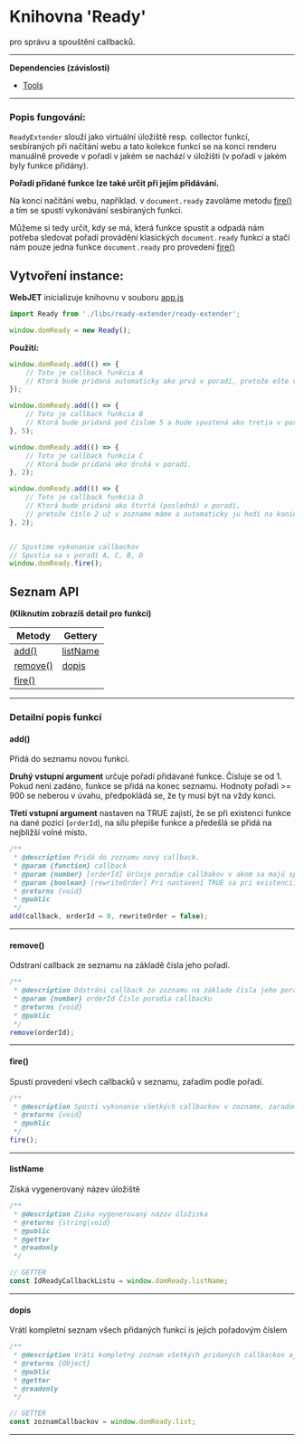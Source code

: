 # Knihovna 'Ready'

pro správu a spouštění callbacků.

***

**Dependencies (závislosti)**

- [Tools](tools.md)

***

### Popis fungování:

`ReadyExtender` slouží jako virtuální úložiště resp. collector funkcí, sesbíraných při načítání webu a tato kolekce funkcí se na konci renderu manuálně provede v pořadí v jakém se nachází v úložišti (v pořadí v jakém byly funkce přidány).

**Pořadí přidané funkce lze také určit při jejím přidávání.**

Na konci načítání webu, například. v `document.ready` zavoláme metodu [fire()](#fire) a tím se spustí vykonávání sesbíraných funkcí.

Můžeme si tedy určit, kdy se má, která funkce spustit a odpadá nám potřeba sledovat pořadí provádění klasických `document.ready` funkcí a stačí nám pouze jedna funkce `document.ready` pro provedení [fire()](#fire)

## Vytvoření instance:

**WebJET** inicializuje knihovnu v souboru [app.js](https://github.com/webjetcms/webjetcms/blob/main/src/main/webapp/admin/v9/src/js/app.js)

```javascript
import Ready from './libs/ready-extender/ready-extender';

window.domReady = new Ready();
```

**Použití:**

```javascript
window.domReady.add(() => {
    // Toto je callback funkcia A
    // Ktorá bude pridaná automaticky ako prvá v poradí, pretože ešte v zozname nemáme nič.
});

window.domReady.add(() => {
    // Toto je callback funkcia B
    // Ktorá bude pridaná pod číslom 5 a bude spustená ako tretia v poradí.
}, 5);

window.domReady.add(() => {
    // Toto je callback funkcia C
    // Ktorá bude pridaná ako druhá v poradí.
}, 2);

window.domReady.add(() => {
    // Toto je callback funkcia D
    // Ktorá bude pridaná ako štvrtá (posledná) v poradí,
    // pretože číslo 2 už v zozname máme a automaticky ju hodí na koniec zoznamu.
}, 2);


// Spustíme vykonanie callbackov
// Spustia sa v poradí A, C, B, D
window.domReady.fire();
```

## Seznam API

**(Kliknutím zobrazíš detail pro funkci)**

| Metody | Gettery |
| ------------------- | --------------------- |
| [add()](#add)       | [listName](#listName) |
| [remove()](#remove) | [dopis](#dopis)         |
| [fire()](#fire)     |

***

### Detailní popis funkcí

#### add()

Přidá do seznamu novou funkci.

**Druhý vstupní argument** určuje pořadí přidávané funkce. Čísluje se od 1. Pokud není zadáno, funkce se přidá na konec seznamu. Hodnoty pořadí >= 900 se neberou v úvahu, předpokládá se, že ty musí být na vždy konci.

**Třetí vstupní argument** nastaven na TRUE zajistí, že se při existenci funkce na dané pozici (`orderId`), na sílu přepíše funkce a předešlá se přidá na nejbližší volné místo.

```javascript
/**
 * @description Pridá do zoznamu nový callback.
 * @param {function} callback
 * @param {number} [orderId] Určuje poradie callbakov v akom sa majú spúšťať. Čísluje sa od 1. Ak nie je zadané, callback sa pridá na koniec zoznamu.
 * @param {boolean} [rewriteOrder] Pri nastavení TRUE sa pri existencii callbacku na danej pozícii na silu prepíše callback a predošlý sa pridá na najbližšie voľné miesto.
 * @returns {void}
 * @public
 */
add(callback, orderId = 0, rewriteOrder = false);
```

***

#### remove()

Odstraní callback ze seznamu na základě čísla jeho pořadí.

```javascript
/**
 * @description Odstráni callback zo zoznamu na základe čísla jeho poradia.
 * @param {number} orderId Číslo poradia callbacku
 * @returns {void}
 * @public
 */
remove(orderId);
```

***

#### fire()

Spustí provedení všech callbacků v seznamu, zařadím podle pořadí.

```javascript
/**
 * @description Spustí vykonanie všetkých callbackov v zozname, zaradom podľa poradia.
 * @returns {void}
 * @public
 */
fire();
```

***

#### listName

Získá vygenerovaný název úložiště

```javascript
/**
 * @description Získa vygenerovaný názov úložiska
 * @returns {string|void}
 * @public
 * @getter
 * @readonly
 */

// GETTER
const IdReadyCallbackListu = window.domReady.listName;
```

***

#### dopis

Vrátí kompletní seznam všech přidaných funkcí is jejich pořadovým číslem

```javascript
/**
 * @description Vráti kompletný zoznam všetkých pridaných callbackov aj s ich poradovým číslom
 * @returns {Object}
 * @public
 * @getter
 * @readonly
 */

// GETTER
const zoznamCallbackov = window.domReady.list;
```

***

